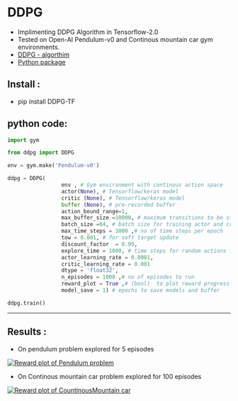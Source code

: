 DDPG
============

- Implimenting DDPG Algorithm in Tensorflow-2.0
- Tested on Open-AI Pendulum-v0 and Continous mountain car gym environments.
- [DDPG - algorthim](http://arxiv.org/abs/1509.02971 "DDPG - algorthim")
- [Python package](http://pypi.org/project/DDPG-TF/2.0/ "Python package")

Install :
------------------
- pip install DDPG-TF


python code:
------------------
```python
import gym

from ddpg import DDPG

env = gym.make('Pendulum-v0')

ddpg = DDPG(
                 env , # Gym environment with continous action space
                 actor(None), # Tensorflow/keras model
                 critic (None), # Tensorflow/keras model
                 buffer (None), # pre-recorded buffer
                 action_bound_range=1,
                 max_buffer_size =10000, # maximum transitions to be stored in buffer
                 batch_size =64, # batch size for training actor and critic networks
                 max_time_steps = 1000 ,# no of time steps per epoch
                 tow = 0.001, # for soft target update
                 discount_factor  = 0.99,
                 explore_time = 1000, # time steps for random actions for exploration
                 actor_learning_rate = 0.0001,
                 critic_learning_rate = 0.001
                 dtype = 'float32',
                 n_episodes = 1000 ,# no of episodes to run
                 reward_plot = True ,# (bool)  to plot reward progress per episode
                 model_save = 1) # epochs to save models and buffer

ddpg.train() 
```

------------


## Results :

- On pendulum problem explored for 5 episodes


[![Reward plot of Pendulum problem](https://github.com/Dekki-Aero/DDPG/blob/master/DDPG-Pendulum_Performance.png "Reward plot of Pendulum problem")](http://https://github.com/Dekki-Aero/DDPG/blob/master/DDPG-Pendulum_Performance.png "Reward plot of Pendulum problem")

- On Continous mountain car problem explored for 100 episodes


[![Reward plot of CountinousMountain car](https://github.com/Dekki-Aero/DDPG/blob/master/mountain_car_continous.png "Reward plot of CountinousMountain car")](http://https://github.com/Dekki-Aero/DDPG/blob/master/mountain_car_continous.png "Reward plot of CountinousMountain car")

